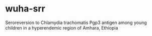 # wuha-srr
Seroreversion to Chlamydia trachomatis Pgp3 antigen among young children in a hyperendemic region of Amhara, Ethiopia
